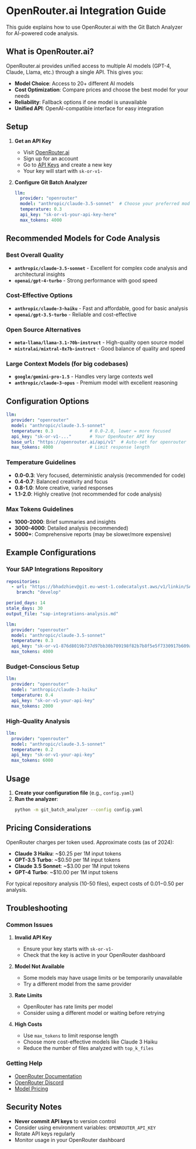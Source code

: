 # OpenRouter.ai Integration Guide

This guide explains how to use OpenRouter.ai with the Git Batch Analyzer for AI-powered code analysis.

## What is OpenRouter.ai?

OpenRouter.ai provides unified access to multiple AI models (GPT-4, Claude, Llama, etc.) through a single API. This gives you:

- **Model Choice**: Access to 20+ different AI models
- **Cost Optimization**: Compare prices and choose the best model for your needs
- **Reliability**: Fallback options if one model is unavailable
- **Unified API**: OpenAI-compatible interface for easy integration

## Setup

1. **Get an API Key**
   - Visit [OpenRouter.ai](https://openrouter.ai/)
   - Sign up for an account
   - Go to [API Keys](https://openrouter.ai/keys) and create a new key
   - Your key will start with `sk-or-v1-`

2. **Configure Git Batch Analyzer**
   ```yaml
   llm:
     provider: "openrouter"
     model: "anthropic/claude-3.5-sonnet"  # Choose your preferred model
     temperature: 0.3
     api_key: "sk-or-v1-your-api-key-here"
     max_tokens: 4000
   ```

## Recommended Models for Code Analysis

### Best Overall Quality
- **`anthropic/claude-3.5-sonnet`** - Excellent for complex code analysis and architectural insights
- **`openai/gpt-4-turbo`** - Strong performance with good speed

### Cost-Effective Options
- **`anthropic/claude-3-haiku`** - Fast and affordable, good for basic analysis
- **`openai/gpt-3.5-turbo`** - Reliable and cost-effective

### Open Source Alternatives
- **`meta-llama/llama-3.1-70b-instruct`** - High-quality open source model
- **`mistralai/mixtral-8x7b-instruct`** - Good balance of quality and speed

### Large Context Models (for big codebases)
- **`google/gemini-pro-1.5`** - Handles very large contexts well
- **`anthropic/claude-3-opus`** - Premium model with excellent reasoning

## Configuration Options

```yaml
llm:
  provider: "openrouter"
  model: "anthropic/claude-3.5-sonnet"
  temperature: 0.3              # 0.0-2.0, lower = more focused
  api_key: "sk-or-v1-..."       # Your OpenRouter API key
  base_url: "https://openrouter.ai/api/v1"  # Auto-set for openrouter
  max_tokens: 4000              # Limit response length
```

### Temperature Guidelines
- **0.0-0.3**: Very focused, deterministic analysis (recommended for code)
- **0.4-0.7**: Balanced creativity and focus
- **0.8-1.0**: More creative, varied responses
- **1.1-2.0**: Highly creative (not recommended for code analysis)

### Max Tokens Guidelines
- **1000-2000**: Brief summaries and insights
- **3000-4000**: Detailed analysis (recommended)
- **5000+**: Comprehensive reports (may be slower/more expensive)

## Example Configurations

### Your SAP Integrations Repository
```yaml
repositories:
  - url: "https://bhadzhiev@git.eu-west-1.codecatalyst.aws/v1/linkin/SAP/sap-integrations"
    branch: "develop"

period_days: 14
stale_days: 30
output_file: "sap-integrations-analysis.md"

llm:
  provider: "openrouter"
  model: "anthropic/claude-3.5-sonnet"
  temperature: 0.3
  api_key: "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"
  max_tokens: 4000
```

### Budget-Conscious Setup
```yaml
llm:
  provider: "openrouter"
  model: "anthropic/claude-3-haiku"
  temperature: 0.4
  api_key: "sk-or-v1-your-api-key"
  max_tokens: 2000
```

### High-Quality Analysis
```yaml
llm:
  provider: "openrouter"
  model: "anthropic/claude-3.5-sonnet"
  temperature: 0.2
  api_key: "sk-or-v1-your-api-key"
  max_tokens: 6000
```

## Usage

1. **Create your configuration file** (e.g., `config.yaml`)
2. **Run the analyzer**:
   ```bash
   python -m git_batch_analyzer --config config.yaml
   ```

## Pricing Considerations

OpenRouter charges per token used. Approximate costs (as of 2024):

- **Claude 3 Haiku**: ~$0.25 per 1M input tokens
- **GPT-3.5 Turbo**: ~$0.50 per 1M input tokens  
- **Claude 3.5 Sonnet**: ~$3.00 per 1M input tokens
- **GPT-4 Turbo**: ~$10.00 per 1M input tokens

For typical repository analysis (10-50 files), expect costs of $0.01-$0.50 per analysis.

## Troubleshooting

### Common Issues

1. **Invalid API Key**
   - Ensure your key starts with `sk-or-v1-`
   - Check that the key is active in your OpenRouter dashboard

2. **Model Not Available**
   - Some models may have usage limits or be temporarily unavailable
   - Try a different model from the same provider

3. **Rate Limits**
   - OpenRouter has rate limits per model
   - Consider using a different model or waiting before retrying

4. **High Costs**
   - Use `max_tokens` to limit response length
   - Choose more cost-effective models like Claude 3 Haiku
   - Reduce the number of files analyzed with `top_k_files`

### Getting Help

- [OpenRouter Documentation](https://openrouter.ai/docs)
- [OpenRouter Discord](https://discord.gg/openrouter)
- [Model Pricing](https://openrouter.ai/models)

## Security Notes

- **Never commit API keys** to version control
- Consider using environment variables: `OPENROUTER_API_KEY`
- Rotate API keys regularly
- Monitor usage in your OpenRouter dashboard